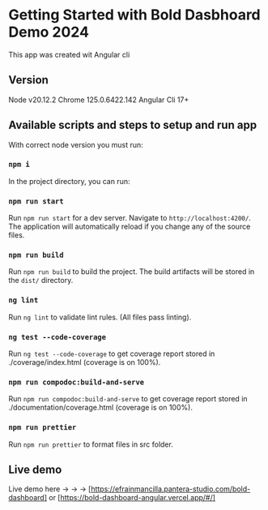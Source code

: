 # Getting Started with Bold Dasbhoard Demo 2024

This app was created wit Angular cli

## Version

Node v20.12.2
Chrome 125.0.6422.142
Angular Cli 17+

## Available scripts and steps to setup and run app

With correct node version you must run:

### `npm i`

In the project directory, you can run:

### `npm run start`

Run `npm run start` for a dev server. Navigate to `http://localhost:4200/`. The application will automatically reload if you change any of the source files.

### `npm run build`

Run `npm run build` to build the project. The build artifacts will be stored in the `dist/` directory.

### `ng lint`

Run `ng lint` to validate lint rules. (All files pass linting).

### `ng test --code-coverage`

Run `ng test --code-coverage` to get coverage report stored in ./coverage/index.html (coverage is on 100%).

### `npm run compodoc:build-and-serve`

Run `npm run compodoc:build-and-serve` to get coverage report stored in ./documentation/coverage.html (coverage is on 100%).

### `npm run prettier`

Run `npm run prettier` to format files in src folder.

## Live demo

Live demo here -> -> -> [https://efrainmancilla.pantera-studio.com/bold-dashboard] or [https://bold-dashboard-angular.vercel.app/#/]
